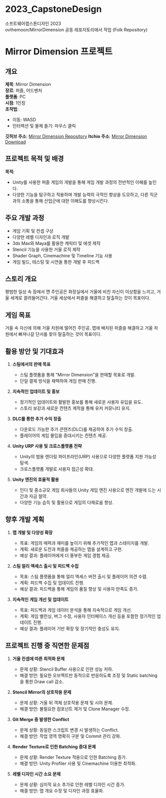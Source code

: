 # 2023_CapstoneDesign
소프트웨어캡스톤디자인 2023 <br>
ovthemoon/MirrorDimension 공동 레포지토리에서 작업 (Folk Repository)

# Mirror Dimension 프로젝트

## 개요

**제목**: Mirror Dimension  
**장르**: 퍼즐, 어드벤처  
**플랫폼**: PC  
**시점**: 1인칭  
**조작법**:  
- 이동: WASD  
- 인터렉션 및 물체 들기: 마우스 클릭  

**깃허브 주소**: [Mirror Dimension Repository](https://github.com/ovthemoon/MirrorDimension)
**Itchio 주소**: [Mirror Dimension Download](https://ovthemoon.itch.io/mirror-dimension)

## 프로젝트 목적 및 배경

**목적**:  
- Unity를 사용한 퍼즐 게임의 개발을 통해 게임 개발 과정의 전반적인 이해를 높인다.
- 다양한 기능을 탐구하고 적용하며 개발 능력의 극적인 향상을 도모하고, 다른 직군과의 소통을 통해 산업군에 대한 이해도를 향상시킨다.

## 주요 개발 과정

- 게임 기획 및 컨셉 구상
- 다양한 레벨 디자인과 로직 개발
- 3ds Max와 Maya를 활용한 캐릭터 및 에셋 제작
- Stencil 기능을 사용한 거울 로직 제작
- Shader Graph, Cinemachine 및 Timeline 기능 사용
- 게임 빌드, 테스팅 및 시연을 통한 개발 후 피드백

## 스토리 개요

평범한 일상 속 잠에서 깬 주인공은 화장실에서 거울에 비친 자신이 이상함을 느끼고, 거울 세계로 끌려들어간다. 거울 세상에서 퍼즐을 해결하고 탈출하는 것이 목표이다.

## 게임 목표

거울 속 자신에 의해 거울 차원에 떨어진 주인공. 맵에 배치된 퍼즐을 해결하고 거울 차원에서 빠져나갈 단서를 찾아 탈출하는 것이 목표이다.


## 활용 방안 및 기대효과

1. **스팀에서의 판매 목표**  
   - 스팀 플랫폼을 통해 "Mirror Dimension"을 판매할 목표로 개발.
   - 단일 결제 방식을 채택하여 게임 판매 진행.

2. **지속적인 업데이트 및 홍보**  
   - 정기적인 업데이트와 활발한 홍보를 통해 새로운 사용자 유입을 유도.
   - 스토리 보강과 새로운 컨텐츠 제작을 통해 유저 커뮤니티 유지.

3. **DLC를 통한 추가 수익 창출**  
   - 다운로드 가능한 추가 콘텐츠(DLC)를 제공하여 추가 수익 창출.
   - 플레이어의 게임 몰입을 증대시키는 컨텐츠 제공.

4. **Unity URP 사용 및 크로스플랫폼 전략**  
   - Unity의 범용 렌더링 파이프라인(URP) 사용으로 다양한 플랫폼 지원 가능성 탐색.
   - 크로스플랫폼 개발로 사용자 접근성 확대.

5. **Unity 엔진의 효율적 활용**  
   - 인디 및 중소규모 게임 회사들의 Unity 게임 엔진 사용으로 엔진 개발에 드는 시간과 자금 절약.
   - 다양한 기능 습득 및 활용으로 게임의 다채로움 향상.

## 향후 개발 계획

1. **맵 개발 및 다양성 확장**  
   - 목표: 게임의 매력과 재미를 높이기 위해 추가적인 맵과 스테이지를 개발.
   - 계획: 새로운 도전과 퍼즐을 제공하는 맵을 설계하고 구현.
   - 예상 결과: 플레이어에게 더 풍부한 게임 경험 제공.

2. **스팀 얼리 엑세스 출시 및 피드백 수집**  
   - 목표: 스팀 플랫폼을 통해 얼리 엑세스 버전 출시 및 플레이어 의견 수렴.
   - 계획: 피드백 수집 및 업데이트 진행.
   - 예상 결과: 피드백을 통해 게임의 품질 향상 및 사용자 만족도 증가.

3. **지속적인 게임 개선 및 업데이트**  
   - 목표: 피드백과 게임 데이터 분석을 통해 지속적으로 게임 개선.
   - 계획: 게임 밸런싱, 버그 수정, 사용자 인터페이스 개선 등을 포함한 정기적인 업데이트 진행.
   - 예상 결과: 플레이어 기반 확장 및 장기적인 충성도 유지.

## 프로젝트 진행 중 직면한 문제점

1. **거울 컨셉에 따른 최적화 문제**  
   - 문제 상황: Stencil Buffer 사용으로 인한 성능 저하.
   - 해결 방안: 필요한 오브젝트만 동적으로 반응하도록 조정 및 Static batching을 통한 Draw call 감소.

2. **Stencil Mirror의 상호작용 문제**  
   - 문제 상황: 거울 뒤 객체 상호작용 문제 및 시야 문제.
   - 해결 방안: 불필요한 컴포넌트 제거 및 Clone Manager 수정.

3. **Git Merge 중 발생한 Conflict**  
   - 문제 상황: 동일한 스크립트 변경 시 발생하는 Conflict.
   - 해결 방안: 작업 영역 명확히 구분 및 Commit 관리 강화.

4. **Render Texture로 인한 Batching 증대 문제**  
   - 문제 상황: Render Texture 적용으로 인한 Batching 증가.
   - 해결 방안: Unity Profiler 사용 및 Cinemachine 이용한 최적화.

5. **레벨 디자인 시간 소요 문제**  
   - 문제 상황: 심미적 요소 추가로 인한 레벨 디자인 시간 증가.
   - 해결 방안: 맵 개요 수정 및 디자인 과정 효율화.
